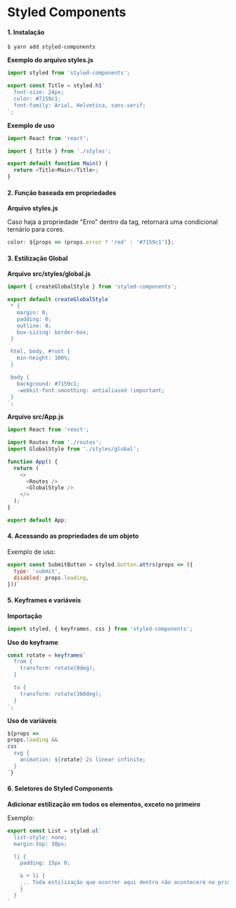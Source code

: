 # Styled Components

#### 1. Instalação

```console
$ yarn add styled-components
```

**Exemplo do arquivo styles.js**

```js
import styled from 'styled-components';

export const Title = styled.h1`
  font-size: 24px;
  color: #7159c1;
  font-family: Arial, Helvetica, sans-serif;
`;
```

**Exemplo de uso**

```js
import React from 'react';

import { Title } from './styles';

export default function Main() {
  return <Title>Main</Title>;
}
```

#### 2. Função baseada em propriedades

**Arquivo styles.js**

Caso haja a propriedade "Erro" dentro da tag, retornará uma condicional ternário para cores.

```js
color: ${props => (props.error ? 'red' : '#7159c1')};
```

#### 3. Estilização Global

**Arquivo src/styles/global.js**

```js
import { createGlobalStyle } from 'styled-components';

export default createGlobalStyle`
 * {
   margin: 0;
   padding: 0;
   outline: 0;
   box-sizing: border-box;
 }

 html, body, #root {
   min-height: 100%;
 }

 body {
   background: #7159c1;
   -webkit-font-smoothing: antialiased !important;
 }
`;
```

**Arquivo src/App.js**

```js
import React from 'react';

import Routes from './routes';
import GlobalStyle from './styles/global';

function App() {
  return (
    <>
      <Routes />
      <GlobalStyle />
    </>
  );
}

export default App;
```

#### 4. Acessando as propriedades de um objeto

Exemplo de uso:

```js
export const SubmitButton = styled.button.attrs(props => ({
  type: 'submit',
  disabled: props.loading,
}))`
```

#### 5. Keyframes e variáveis

**Importação**

```js
import styled, { keyframes, css } from 'styled-components';
```

**Uso do keyframe**

```js
const rotate = keyframes`
  from {
    transform: rotate(0deg);
  }

  to {
    transform: rotate(360deg);
  }
`;
```

**Uso de variáveis**

```js
${props =>
props.loading &&
css`
  svg {
    animation: ${rotate} 2s linear infinite;
  }
`}
```

#### 6. Seletores do Styled Components

**Adicionar estilização em todos os elementos, exceto no primeiro**

Exemplo:

```js
export const List = styled.ul`
  list-style: none;
  margin-top: 30px;

  li {
    padding: 15px 0;

    & + li {
    ... Toda estilização que ocorrer aqui dentro não acontecerá no primeiro elemento LI
    }
  }  
`
```